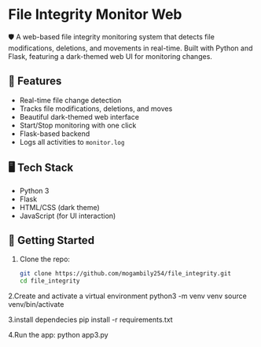# File Integrity Monitor Web

🛡️ A web-based file integrity monitoring system that detects file modifications, deletions, and movements in real-time. Built with Python and Flask, featuring a dark-themed web UI for monitoring changes.

## 🔧 Features

- Real-time file change detection
- Tracks file modifications, deletions, and moves
- Beautiful dark-themed web interface
- Start/Stop monitoring with one click
- Flask-based backend
- Logs all activities to `monitor.log`

## 🖥️ Tech Stack

- Python 3
- Flask
- HTML/CSS (dark theme)
- JavaScript (for UI interaction)

## 🚀 Getting Started

1. Clone the repo:

   ```bash
   git clone https://github.com/mogambily254/file_integrity.git
   cd file_integrity

2.Create and activate a virtual environment
python3 -m venv venv
source venv/bin/activate

3.install dependecies
pip install -r requirements.txt

4.Run the app:
python app3.py
